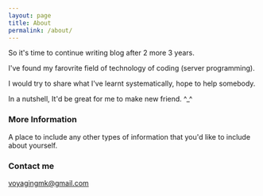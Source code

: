 ```yaml
---
layout: page
title: About
permalink: /about/
---
```


So it's time to continue writing blog after 2 more 3 years.

I've found my farovrite field of technology of coding (server programming).

I would try to share what I've learnt systematically, hope to help somebody.

In a nutshell, It'd be great for me to make new friend. ^_^ 


### More Information

A place to include any other types of information that you'd like to include about yourself.

### Contact me

[voyagingmk@gmail.com](mailto:voyagingmk@gmail.com)